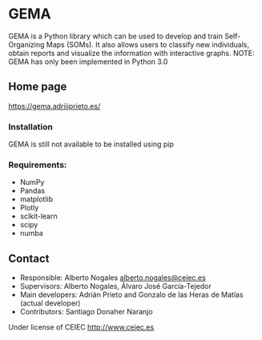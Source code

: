 # GEMA
GEMA is a Python library which can be used to develop and train Self-Organizing Maps (SOMs). It also allows users to classify new individuals, obtain reports and visualize the information with interactive graphs.
NOTE: GEMA has only been implemented in Python 3.0

## Home page
https://gema.adriiiprieto.es/
### Installation
GEMA is still not available to be installed using pip
### Requirements:
- NumPy
- Pandas
- matplotlib
- Plotly
- scikit-learn
- scipy
- numba

## Contact
- Responsible: Alberto Nogales alberto.nogales@ceiec.es
- Supervisors: Alberto Nogales, Álvaro José García-Tejedor
- Main developers: Adrián Prieto and Gonzalo de las Heras de Matías (actual developer)
- Contributors: Santiago Donaher Naranjo

Under license of CEIEC http://www.ceiec.es
